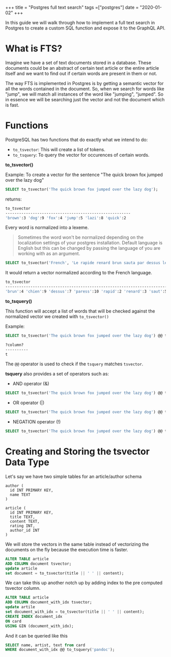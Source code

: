 +++
title = "Postgres full text search"
tags =["postgres"]
date = "2020-01-02"
+++

In this guide we will walk through how to implement a full text search
in Postgres to create a custom SQL function and expose it to the GraphQL
API.

# What is FTS?

Imagine we have a set of text documents stored in a database. These
documents could be an abstract of certain text article or the entire
article itself and we want to find out if certain words are present in
them or not.

The way FTS is implemented in Postgres is by getting a semantic vector
for all the words contained in the document. So, when we search for
words like \"jump\", we will match all instances of the word like
\"jumping\", \"jumped\". So in essence we will be searching just the
vector and not the document which is fast.

# Functions

PostgreSQL has two functions that do exactly what we intend to do:

- `to_tsvector`: This will create a list of tokens.
- `to_tsquery`: To query the vector for occurences of certain words.

**to_tsvector()**

Example: To create a vector for the sentence \"The quick brown fox
jumped over the lazy dog\"

```sql
SELECT to_tsvector('The quick brown fox jumped over the lazy dog');
```

returns:

```bash
to_tsvector
-------------------------------------------------------
'brown':3 'dog':9 'fox':4 'jump':5 'lazi':8 'quick':2
```

Every word is normalized into a lexeme.

> Sometimes the word won\'t be normalized depending on the localization
> settings of your postgres installation. Default language is English but
> this can be changed by passing the language of you are working with as
> an argument.

```sql
SELECT to_tsvector('French', 'Le rapide renard brun sauta par dessus le chien paresseux');
```

It would return a vector normalized according to the French language.

```bash
to_tsvector
-------------------------------------------------------------------------
'brun':4 'chien':9 'dessus':7 'paress':10 'rapid':2 'renard':3 'saut':5
```

**to_tsquery()**

This function will accept a list of words that will be checked against
the normalized vector we created with `to_tsvector()`

Example:

```sql
SELECT to_tsvector('The quick brown fox jumped over the lazy dog') @@ to_tsquery('fox');
```

```bash
?column?
----------
t
```

The `@@` operator is used to check if the `tsquery` matches `tsvector`.

**tsquery** also provides a set of operators such as:

- AND operator (&)

```sql
SELECT to_tsvector('The quick brown fox jumped over the lazy dog') @@ to_tsquery('fox & dog');
```

- OR operator (\|)

```sql
SELECT to_tsvector('The quick brown fox jumped over the lazy dog') @@ to_tsquery('fox | clown');
```

- NEGATION operator (!)

```sql
SELECT to_tsvector('The quick brown fox jumped over the lazy dog') @@ to_tsquery('!clown');
```

# Creating and Storing the tsvector Data Type

Let's say we have two simple tables for an article/author schema

```
author (
  id INT PRIMARY KEY,
  name TEXT
)

article (
  id INT PRIMARY KEY,
  title TEXT,
  content TEXT,
  rating INT,
  author_id INT
)
```

We will store the vectors in the same table instead of vectorizing the
documents on the fly because the execution time is faster.

```sql
ALTER TABLE article
ADD COLUMN document tsvector;
update article
set document = to_tsvector(title || ' ' || content);
```

We can take this up another notch up by adding index to the pre computed
tsvector column.

```sql
ALTER TABLE article
ADD COLUMN document_with_idx tsvector;
update artile
set document_with_idx = to_tsvector(title || ' ' || content);
CREATE INDEX document_idx
ON card
USING GIN (document_with_idx);
```

And it can be queried like this

```sql
SELECT name, artist, text from card
WHERE document_with_idx @@ to_tsquery('pandoc');
```
